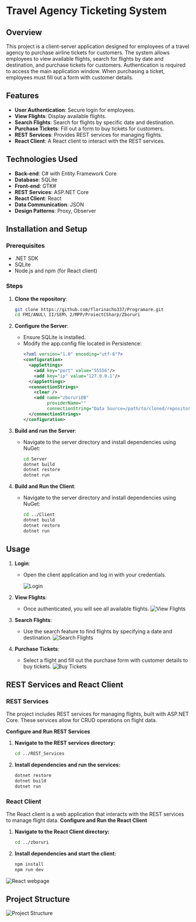 # Travel Agency Ticketing System

## Overview
This project is a client-server application designed for employees of a travel agency to purchase airline tickets for customers. The system allows employees to view available flights, search for flights by date and destination, and purchase tickets for customers. Authentication is required to access the main application window. When purchasing a ticket, employees must fill out a form with customer details.

## Features
- **User Authentication**: Secure login for employees.
- **View Flights**: Display available flights.
- **Search Flights**: Search for flights by specific date and destination.
- **Purchase Tickets**: Fill out a form to buy tickets for customers.
- **REST Services**: Provides REST services for managing flights.
- **React Client**: A React client to interact with the REST services.

## Technologies Used
- **Back-end**: C# with Entity Framework Core
- **Database**: SQLite
- **Front-end**: GTK#
- **REST Services**: ASP.NET Core
- **React Client**: React
- **Data Communication**: JSON
- **Design Patterns**: Proxy, Observer

## Installation and Setup

### Prerequisites
- .NET SDK
- SQLite
- Node.js and npm (for React client)

### Steps
1. **Clone the repository**:
    ```bash
    git clone https://github.com/florinacho337/Programare.git
    cd FMI/ANUL\ II/SEM\ 2/MPP/ProiectCSharp/Zboruri
    ```

2. **Configure the Server**:
   - Ensure SQLite is installed.
   - Modify the app.config file located in Persistence:
     ```xml
     <?xml version="1.0" encoding="utf-8"?>
     <configuration>
       <appSettings>
         <add key="port" value="55556"/>
         <add key="ip" value="127.0.0.1"/>
       </appSettings>
       <connectionStrings>
         <clear />
         <add name="zboruriDB"
              providerName=""
              connectionString="Data Source=/path/to/cloned/repository/FMI/AN II Sem 2/MPP/zboruri.db" /> <!-- change with your path -->
       </connectionStrings>
     </configuration>
     ```

3. **Build and run the Server**:
   - Navigate to the server directory and install dependencies using NuGet:
     ```bash
     cd Server
     dotnet build
     dotnet restore
     dotnet run
     ```

4. **Build and Run the Client**:
   - Navigate to the server directory and install dependencies using NuGet:
     ```bash
     cd ../Client
     dotnet build
     dotnet restore
     dotnet run
     ```

## Usage
1. **Login**:
   - Open the client application and log in with your credentials.
     
      ![Login](./images/login.png)

2. **View Flights**:
   - Once authenticated, you will see all available flights.
![View Flights](./images/viewFlights.png)

3. **Search Flights**:
   - Use the search feature to find flights by specifying a date and destination.
![Search Flights](./images/search.png)

4. **Purchase Tickets**:
   - Select a flight and fill out the purchase form with customer details to buy tickets.
![Buy Tickets](./images/buyTicket.png)

## REST Services and React Client
### REST Services
The project includes REST services for managing flights, built with ASP.NET Core. These services allow for CRUD operations on flight data.

**Configure and Run REST Services**
1. **Navigate to the REST services directory:**
   ```bash
   cd ../REST_Services
   ```
2. **Install dependencies and run the services:**
   ```bash
   dotnet restore
   dotnet build
   dotnet run
   ```
### React Client
The React client is a web application that interacts with the REST services to manage flight data.
**Configure and Run the React Client**
1. **Navigate to the React Client directory:**
   ```bash
   cd ../zboruri
   ```
2. **Install dependencies and start the client:**
   ```bash
   npm install
   npm run dev
   ```
![React webpage](./images/react.png)

## Project Structure

![Project Structure](./images/projectStructure.png)
